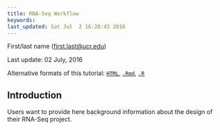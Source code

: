 ```yaml
---
title: RNA-Seq Workflow 
keywords: 
last_updated: Sat Jul  2 16:20:43 2016
---
```

First/last name (first.last@ucr.edu)

Last update: 02 July, 2016 

Alternative formats of this tutorial:
[`HTML`](https://htmlpreview.github.io/?https://raw.githubusercontent.com/tgirke/CSHL_RNAseq/gh-pages/_vignettes/05_RNAseq/systemPipeRNAseq.html),
[`.Rmd`](https://raw.githubusercontent.com/tgirke/CSHL_RNAseq/gh-pages/_vignettes/05_RNAseq/systemPipeRNAseq.Rmd),
[`.R`](https://raw.githubusercontent.com/tgirke/CSHL_RNAseq/gh-pages/_vignettes/05_RNAseq/systemPipeRNAseq.R)

## Introduction

Users want to provide here background information about the design of their RNA-Seq project.


